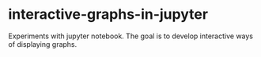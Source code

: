 # interactive-graphs-in-jupyter
Experiments with jupyter notebook. The goal is to develop interactive ways of displaying graphs.
